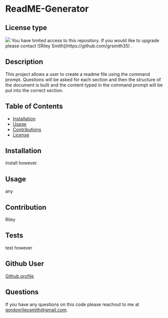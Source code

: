 
# ReadME-Generator
## License type

<img src="https://img.shields.io/static/v1?label=LICENSE&message=Free&color=success" />
You have limited access to this repository. If you would like to upgrade please contact
![Riley Smith](https://github.com/grsmith35) .
        
## Description
This project allows a user to create a readme file using the command prompt. Questions will be asked for each section and then the structure of the document is built and the content typed in the command prompt will be put into the correct section.

## Table of Contents
* [Installation](#installation)
* [Usage](#usage)
* [Contributions](#contribution)
* [License](#license-type)
    
## Installation
install however.
## Usage
any
## Contribution
Riley
## Tests
test however
## Github User
[Github profile](https://github.com/grsmith35)
## Questions
If you have any questions on this code please reachout to me at gordonrileysmith@gmail.com.
    